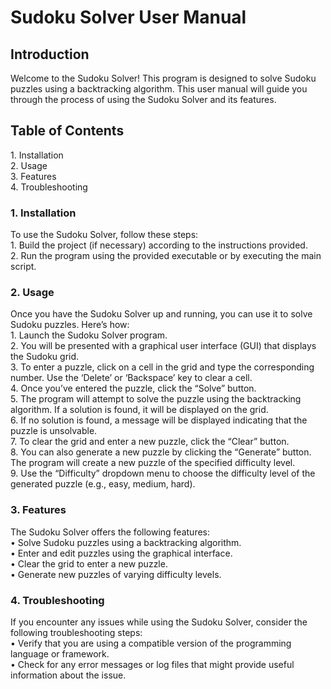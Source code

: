 # Sudoku Solver User Manual
<h2>Introduction</h2>
Welcome to the Sudoku Solver! This program is designed to solve Sudoku
puzzles using a backtracking algorithm. This user manual will guide you through
the process of using the Sudoku Solver and its features.
<h2>Table of Contents</h2>
1. Installation<br>
2. Usage<br>
3. Features<br>
4. Troubleshooting<br>
<h3>1. Installation</h3>
To use the Sudoku Solver, follow these steps:<br>
1. Build the project (if necessary) according to the instructions provided.<br>
2. Run the program using the provided executable or by executing the main<br>
script.
<h3>2. Usage</h3>
Once you have the Sudoku Solver up and running, you can use it to solve Sudoku
puzzles. Here’s how:<br>
1. Launch the Sudoku Solver program.<br>
2. You will be presented with a graphical user interface (GUI) that displays
the Sudoku grid.<br>
3. To enter a puzzle, click on a cell in the grid and type the corresponding
number. Use the ‘Delete’ or ‘Backspace’ key to clear a cell.<br>
4. Once you’ve entered the puzzle, click the “Solve” button.<br>
5. The program will attempt to solve the puzzle using the backtracking algorithm. If a solution is found, it will be displayed on the grid.<br>
6. If no solution is found, a message will be displayed indicating that the
puzzle is unsolvable.<br>
7. To clear the grid and enter a new puzzle, click the “Clear” button.<br>
8. You can also generate a new puzzle by clicking the “Generate” button.<br>
The program will create a new puzzle of the specified difficulty level.<br>
9. Use the “Difficulty” dropdown menu to choose the difficulty level of the
generated puzzle (e.g., easy, medium, hard).<br>
<h3>3. Features</h3>
The Sudoku Solver offers the following features:<br>
• Solve Sudoku puzzles using a backtracking algorithm.<br>
• Enter and edit puzzles using the graphical interface.<br>
• Clear the grid to enter a new puzzle.<br>
• Generate new puzzles of varying difficulty levels.<br>
<h3>4. Troubleshooting</h3>
If you encounter any issues while using the Sudoku Solver, consider the following
troubleshooting steps:<br>
• Verify that you are using a compatible version of the programming language or framework.<br>
• Check for any error messages or log files that might provide useful information about the issue.<br>
